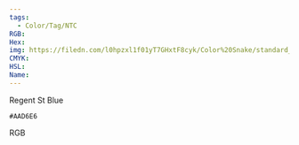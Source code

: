 ```yaml
---
tags:
  - Color/Tag/NTC
RGB:
Hex:
img: https://filedn.com/l0hpzxl1f01yT7GHxtF8cyk/Color%20Snake/standard_csv_to_svg/AAD6E6.svg
CMYK:
HSL:
Name:
---
```

Regent St Blue
```palette
#AAD6E6
```
RGB
